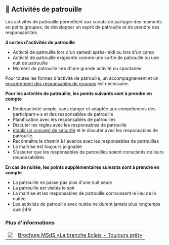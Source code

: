 🚩 Activités de patrouille
--------------------------
Les activités de patrouille permettent aux scouts de partager des moments en petits groupes, de développer un esprit de patrouille et de prendre des responsabilités

**3 sortes d'activités de patrouille**

- Activité de patrouille lors d'un samedi après-midi ou lors d'un camp
- Activité de patrouille exigeante comme une sortie de patrouille ou une nuit de patrouille
- Moment de patrouille lors d'une grande activité ou spontanée

Pour toutes les formes d'activité de patrouille, un accompagnement et un [encadrement des responsables de groupes](/article/14) est nécessaire.

**Pour les activités de patrouille, les points suivants sont à prendre en compte**

- Route/activité simple, sans danger et adaptée aux compétences des participant·e·s et des responsables de patrouille
- Planification avec les responsables de patrouilles
- Discuter les règles avec les responsables de patrouille
- [établir un concept de sécurité](/article/08) et le discuter avec les responsables de patrouille.
- Reconnaître le chemin à l'avance avec les responsables de patrouilles
- La maitrise est toujours joignable
- S'assurer que les responsables de patrouilles soient conscients de leurs responsabilités

**En cas de nuitée, les points supplémentaires suivants sont à prendre en compte**

- La patrouille ne passe pas plus d'une nuit seule
- La patrouille est visitée le soir
- La maitrise et les responsables de patrouille connaissent le lieu de la nuitée
- Les activités de patrouille avec nuitée ne durent jamais plus longtemps que 24h!

### Plus d'informations
| | |
|---|---|
| [![](images/piktos/6_Stufen.png)][1] | [Brochure MSdS «La branche Eclais - Toujours prêt»][1] |

[1]: https://issuu.com/pbs-msds-mss/docs/2134.01.fr_cudesch_pfadistufenbrosc